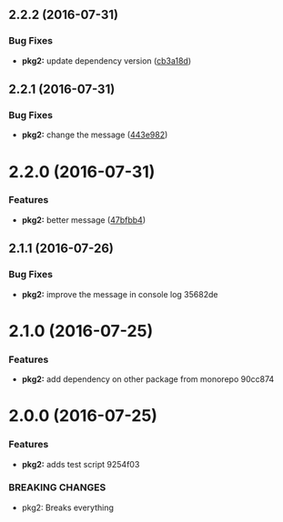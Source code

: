<a name="2.2.2"></a>
## 2.2.2 (2016-07-31)


### Bug Fixes

* **pkg2:** update dependency version ([cb3a18d](https://github.com/pekala/monorepo-test/commit/cb3a18d))



<a name="2.2.1"></a>
## 2.2.1 (2016-07-31)


### Bug Fixes

* **pkg2:** change the message ([443e982](https://github.com/pekala/monorepo-test/commit/443e982))



<a name="2.2.0"></a>
# 2.2.0 (2016-07-31)


### Features

* **pkg2:** better message ([47bfbb4](https://github.com/pekala/monorepo-test/commit/47bfbb4))



<a name="2.1.1"></a>
## 2.1.1 (2016-07-26)


### Bug Fixes

* **pkg2:** improve the message in console log 35682de



<a name="2.1.0"></a>
# 2.1.0 (2016-07-25)


### Features

* **pkg2:** add dependency on other package from monorepo 90cc874



<a name="2.0.0"></a>
# 2.0.0 (2016-07-25)


### Features

* **pkg2:** adds test script 9254f03


### BREAKING CHANGES

* pkg2: Breaks everything



